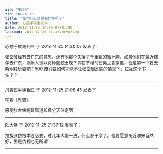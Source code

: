 ```yaml
---
aid: "9025"
zid: "082411"
title: "张岱什么时候去广东啊？"
author: 心慈手软谢列平
date: 2012-11-25 14:20:07+07:00
lastmod: 2012-11-25 21:37:00+07:00
---
```


心慈手软谢列平 于 2012-11-25 14:20:07 发表了：

张岱曾经有去广东的意思，还有他那个失落了千里镜的蜜汁胸，如果他们在最近结伴去广东，澳洲人该以何种面貌出现？假若下榻的在吴之香家里，怕是第一个要去紫明楼玩耍吧？500 废们要如何才能不让张岱起反感的情况下，拉拢这个书生？？

---

丹青国手徐锦江 于 2012-11-25 21:08:46 发表了：

在看《雅骚》

感觉张大纨绔跟腐道长缘分天注定啊

---

陆大胖 于 2012-11-25 21:37:12 发表了：

拉拢张岱根本没必要，过几年大炮一洗，什么都干净了。他要愿意亲近澳宋当然好，要是仇视也无所谓

---
